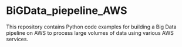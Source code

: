 # BiGData_piepeline_AWS
This repository contains Python code examples for building a Big Data pipeline on AWS to process large volumes of data using various AWS services.
